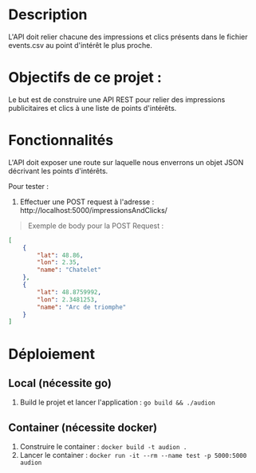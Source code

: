 # Description
L'API doit relier chacune des impressions et clics présents dans le fichier events.csv au point
d'intérêt le plus proche.

# Objectifs de ce projet :
Le but est de construire une API REST pour relier des impressions publicitaires et clics à une liste de
points d'intérêts.

# Fonctionnalités
L'API doit exposer une route sur laquelle nous enverrons un objet JSON décrivant les points
d'intérêts.

Pour tester :
1. Effectuer une POST request à l'adresse : http://localhost:5000/impressionsAndClicks/
> Exemple de body pour la POST Request :
```json
[
	{
		"lat": 48.86,
		"lon": 2.35,
		"name": "Chatelet"
	},
	{
		"lat": 48.8759992,
		"lon": 2.3481253,
		"name": "Arc de triomphe"
	}
]
```
# Déploiement
## Local (nécessite go)
1. Build le projet et lancer l'application : `go build && ./audion`
## Container (nécessite docker)
1. Construire le container : `docker build -t audion .`
1. Lancer le container : `docker run -it --rm --name test -p 5000:5000 audion`